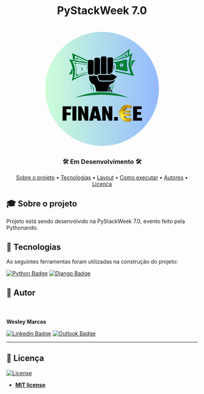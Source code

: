<h1 align="center">PyStackWeek 7.0</h1>
<h1 align="center">
    <img style="border-radius: 50%; align="center" src="assets\Logo FINAN.CE.png" width="300px;" alt="logo"/>
</h1>
<h3 align="center">🛠 Em Desenvolvimento 🛠</h3>

<p align="center">
 <a href="#-sobre-o-projeto">Sobre o projeto</a> •
 <a href="#-tecnologias">Tecnologias</a> • 
 <a href="#-layout">Layout</a> • 
 <a href="#-como-executar-o-projeto">Como executar</a> • 
 <a href="#-autores">Autores</a> • 
 <a href="#user-content--licença">Licença</a>
</p>

## 🎓 Sobre o projeto

Projeto está sendo desenvolvido na PyStackWeek 7.0, evento feito pela Pythonando.


## 📜 Tecnologias 

As seguintes ferramentas foram utilizadas na construção do projeto:

  [![Python Badge](https://img.shields.io/badge/Python-14354C?style=for-the-badge&logo=python&logoColor=white)](https://pypi.org/)
  [![Django Badge](https://img.shields.io/badge/Django-092E20?style=for-the-badge&logo=django&logoColor=white)]([https://pypi.org/](https://www.djangoproject.com/))

## 👥 Autor
<h4 align="left">
    <img style="border-radius: 50%; margin-right: 30px" src="https://avatars.githubusercontent.com/wesley-marcos" width="180px;" alt=""/>
</h4>

**Wesley Marcos**


[![Linkedin Badge](https://img.shields.io/badge/LinkedIn-0077B5?style=for-the-badge&logo=linkedin&logoColor=white)](https://www.linkedin.com/in/wesley-marcos-borges/)
[![Outlook Badge](https://img.shields.io/badge/Outlook-0078D4?style=for-the-badge&logo=microsoft-outlook&logoColor=white)](mailto:wesley.marcos@inatel.br)

---
## 📝 Licença
[![License](https://img.shields.io/github/license/wesley-marcos/C214_teste_mock)](http://badges.mit-license.org)

- **[MIT license](https://choosealicense.com/licenses/mit/)**
